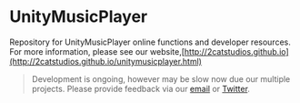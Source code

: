 UnityMusicPlayer
================


Repository for UnityMusicPlayer online functions and developer resources.
For more information, please see our website,[http://2catstudios.github.io](http://2catstudios.github.io/unitymusicplayer.html)


> Development is ongoing, however may be slow now due our multiple projects.
> Please provide feedback via our [email](mailto:gibsonbethke@gmail.com?subject=UMP%20Feedback) or [Twitter](https://twitter.com/MichaelBethke).
